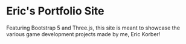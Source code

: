 # Eric's Portfolio Site

Featuring Bootstrap 5 and Three.js, this site is meant to showcase the various game development projects made by me, Eric Korber!
